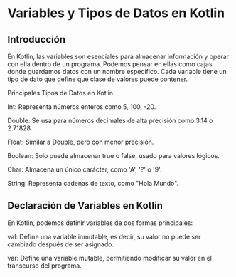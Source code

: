 # Variables y Tipos de Datos en Kotlin

## Introducción

En Kotlin, las variables son esenciales para almacenar información y operar con ella dentro de un programa. Podemos pensar en ellas como cajas donde guardamos datos con un nombre específico. Cada variable tiene un tipo de dato que define qué clase de valores puede contener.

Principales Tipos de Datos en Kotlin

Int: Representa números enteros como 5, 100, -20.

Double: Se usa para números decimales de alta precisión como 3.14 o 2.71828.

Float: Similar a Double, pero con menor precisión.

Boolean: Solo puede almacenar true o false, usado para valores lógicos.

Char: Almacena un único carácter, como 'A', '?' o '9'.

String: Representa cadenas de texto, como "Hola Mundo".

## Declaración de Variables en Kotlin

En Kotlin, podemos definir variables de dos formas principales:

val: Define una variable inmutable, es decir, su valor no puede ser cambiado después de ser asignado.

var: Define una variable mutable, permitiendo modificar su valor en el transcurso del programa.
